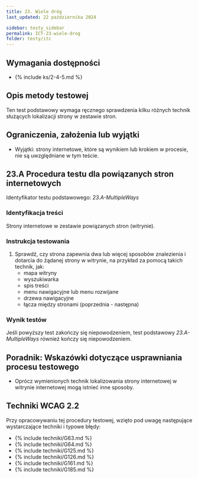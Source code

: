 ```yaml
---
title: 23. Wiele dróg
last_updated: 22 października 2024

sidebar: testy_sidebar
permalink: ICT-23-wiele-drog
folder: testy/itc
---
```


## Wymagania dostępności
- {% include ks/2-4-5.md %}

## Opis metody testowej
Ten test podstawowy wymaga ręcznego sprawdzenia kilku różnych technik służących lokalizacji strony w zestawie stron.

## Ograniczenia, założenia lub wyjątki

-   Wyjątki: strony internetowe, które są wynikiem lub krokiem w procesie, nie są uwzględniane w tym teście.

## 23.A Procedura testu dla powiązanych stron internetowych
Identyfikator testu podstawowego: _23.A-MultipleWays_

### Identyfikacja treści
Strony internetowe w zestawie powiązanych stron (witrynie).

### Instrukcja testowania
1.  Sprawdź, czy strona zapewnia dwa lub więcej sposobów znalezienia i dotarcia do żądanej strony w witrynie, na przykład za pomocą takich technik, jak:
    -   mapa witryny
    -   wyszukiwarka
    -   spis treści
    -   menu nawigacyjne lub menu rozwijane
    -   drzewa nawigacyjne
    -   łącza między stronami (poprzednia - następna)

### Wynik testów
Jeśli powyższy test zakończy się niepowodzeniem, test podstawowy _23.A-MultipleWays_ również kończy się niepowodzeniem.

##  Poradnik: Wskazówki dotyczące usprawniania procesu testowego
-   Oprócz wymienionych technik lokalizowania strony internetowej w witrynie internetowej mogą istnieć inne sposoby.


## Techniki WCAG 2.2
Przy opracowywaniu tej procedury testowej, wzięto pod uwagę następujące wystarczające techniki i typowe błędy:

- {% include techniki/G63.md %}
- {% include techniki/G64.md %}
- {% include techniki/G125.md %}
- {% include techniki/G126.md %}
- {% include techniki/G161.md %}
- {% include techniki/G185.md %}
